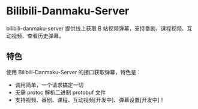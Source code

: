 # Bilibili-Danmaku-Server

bilibili-danmaku-server 提供线上获取 B 站视频弹幕，支持番剧、课程视频、互动视频、查看历史弹幕。

## 特色

使用 Bilibili-Danmaku-Server 的接口获取弹幕，特色是：

- 调用简单，一个请求搞定一切
- 无需 protoc 解析二进制 protobuf 文件
- 支持视频、番剧、课程、互动视频[开发中]、弹幕设置[开发中]！
